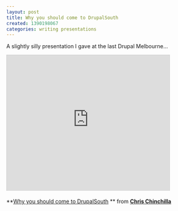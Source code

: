 ```yaml
---
layout: post
title: Why you should come to DrupalSouth
created: 1390198067
categories: writing presentations
---
```


A slightly silly presentation I gave at the last Drupal Melbourne...

<iframe allowfullscreen="" frameborder="0" height="356" marginheight="0" marginwidth="0" scrolling="no" src="http://www.slideshare.net/slideshow/embed_code/30199478" style="border:1px solid #CCC;border-width:1px 1px 0;margin-bottom:5px" width="427"></iframe><div style="margin-bottom:5px">

**<a href="https://www.slideshare.net/chrischinchilla/why-you-should-come-to-drupalsouth" target="_blank" title="Why you should come to DrupalSouth">Why you should come to DrupalSouth</a> ** from **<a href="http://www.slideshare.net/chrischinchilla" target="_blank">Chris Chinchilla</a>**</div>
